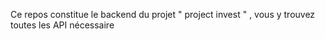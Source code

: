 Ce repos constitue le backend du projet " project invest " , vous y trouvez toutes les API nécessaire
